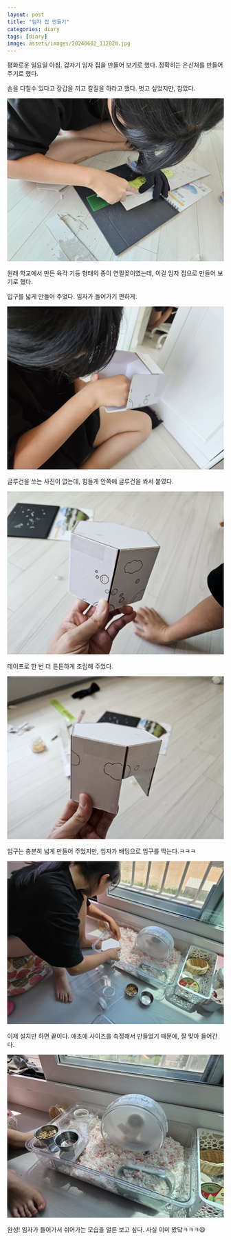 ```yaml
---
layout: post
title: "임자 집 만들기"
categories: diary
tags: [diary]
image: assets/images/20240602_112028.jpg
---
```


평화로운 일요일 아침. 갑자기 임자 집을 만들어 보기로 했다. 정확히는 은신처를 만들어 주기로 했다.

손을 다칠수 있다고 장갑을 끼고 칼질을 하라고 했다. 벗고 싶었지만, 참았다.

![입구](../assets/images/20240602_111955.jpg)

원래 학교에서 만든 육각 기둥 형태의 종이 연필꽂이였는데, 이걸 임자 집으로 만들어 보기로 했다.

입구를 넓게 만들어 주었다. 임자가 들어가기 편하게.

![조립](../assets/images/20240602_113330.jpg)

글루건을 쏘는 사진이 없는데, 힘들게 안쪽에 글루건을 쏴서 붙였다.

![완성](../assets/images/20240602_113342.jpg)

테이프로 한 번 더 튼튼하게 조립해 주었다.

![입구 모습](../assets/images/20240602_113357.jpg)

입구는 충분히 넓게 만들어 주었지만, 임자가 배딩으로 입구를 막는다.ㅋㅋㅋ

![설치](../assets/images/20240602_113600.jpg)

이제 설치만 하면 끝이다. 애초에 사이즈를 측정해서 만들었기 때문에, 잘 맞아 들어간다.

![완료!](../assets/images/20240602_113641.jpg)

완성! 임자가 들어가서 쉬어가는 모습을 얼른 보고 싶다. 사실 이미 봤닼ㅋㅋㅋ😆
